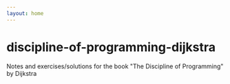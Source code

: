 ```yaml
---
layout: home
---
```

# discipline-of-programming-dijkstra
Notes and exercises/solutions for the book "The Discipline of Programming" by Dijkstra
